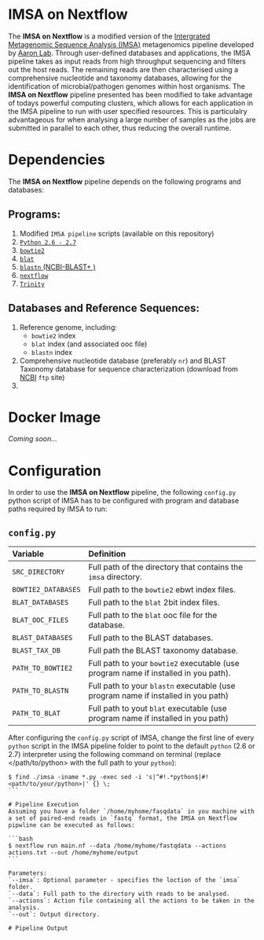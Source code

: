 # IMSA on Nextflow
The **IMSA on Nextflow** is a modified version of the [Intergrated Metagenomic Sequence Analysis (IMSA)](https://sourceforge.net/projects/arron-imsa/) metagenomics pipeline developed by [Aaron Lab](http://dermatology.ucsf.edu/arronlab/Arron_Lab.html). Through user-defined databases and applications, the IMSA pipeline takes as input reads from high throughput sequencing and filters out the host reads. The remaining reads are then characterised using a comprehensive nucleotide and taxonomy databases, allowing for the identification of microbial/pathogen genomes within host organisms. The **IMSA on Nextflow** pipeline presented has been modified to take advantage of todays powerful computing clusters, which allows for each application in the IMSA pipeline to run with user specified resources. This is particulalry advantageous for when analysing a large number of samples as the jobs are submitted in parallel to each other, thus reducing the overall runtime.

# Dependencies
The **IMSA on Nextflow** pipeline depends on the following programs and databases:
## Programs:
1. Modified `IMSA pipeline` scripts (available on this repository)
2. [`Python 2.6 - 2.7`](https://www.python.org/)
2. [`bowtie2`](http://bowtie-bio.sourceforge.net/bowtie2/index.shtml)
3. [`blat`](http://hgdownload.cse.ucsc.edu/downloads.html)
4. [`blastn` (NCBI-BLAST+ )](https://blast.ncbi.nlm.nih.gov/Blast.cgi?PAGE_TYPE=BlastDocs&DOC_TYPE=Download)
5. [`nextflow`](https://www.nextflow.io/)
5. [`Trinity`](https://github.com/trinityrnaseq/trinityrnaseq/wiki)

## Databases and Reference Sequences:
1. Reference genome, including:
   * `bowtie2` index
   * `blat` index (and associated ooc file)
   * `blastn` index
2. Comprehensive nucleotide database (preferably `nr`) and BLAST Taxonomy database for sequence characterization (download from [NCBI](ftp://ftp.ncbi.nlm.nih.gov/) `ftp` site)
3. 

# Docker Image
*Coming soon...*

# Configuration
In order to use the **IMSA on Nextflow** pipeline, the following `config.py` python script of IMSA has to be configured with program and database paths required by IMSA to run:
## `config.py`

| Variable | Definition |
| :----- | :----- |
| `SRC_DIRECTORY` | Full path of the directory that contains the `imsa` directory. |
| `BOWTIE2_DATABASES` | Full path to the `bowtie2` ebwt index files. |
| `BLAT_DATABASES` | Full path to the `blat` 2bit index files. |
| `BLAT_OOC_FILES` | Full path to the `blat`  ooc file for the database. |
| `BLAST_DATABASES` | Full path to the BLAST databases. |
| `BLAST_TAX_DB` | Full path the BLAST taxonomy database. |
| `PATH_TO_BOWTIE2` | Full path to your `bowtie2` executable (use program name if installed in you path). |
| `PATH_TO_BLASTN` | Full path to your `blastn` executable (use program name if installed in you path)|
| `PATH_TO_BLAT` | Full path to yout `blat` executable (use program name if installed in you path)|

After configuring the `config.py` script of IMSA, change the first line of every `python` script in the IMSA pipeline folder to point to the default `python` (2.6 or 2.7) interpreter using the following command on terminal (replace </path/to/python> with the full path to your `python`):

````
$ find ./imsa -iname *.py -exec sed -i 's|^#!.*python$|#!<path/to/your/python>|' {} \;
```

# Pipeline Execution
Assuming you have a folder `/home/myhome/fasqdata` in you machine with a set of paired-end reads in `fastq` format, the IMSA on Nextflow pipwline can be executed as follows:

```bash
$ nextflow run main.nf --data /home/myhome/fastqdata --actions actions.txt --out /home/myhome/output
```

Parameters:
`--imsa`: Optional parameter - specifies the loction of the `imsa` folder.
`--data`: Full path to the directory with reads to be analysed.
`--actions`: Action file containing all the actions to be taken in the analysis.
`--out`: Output directory.

# Pipeline Output
